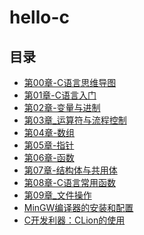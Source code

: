 # hello-c

## 目录
* [第00章-C语言思维导图](docs/00-C语言思维导图.xmind)
* [第01章-C语言入门](docs/01-C语言入门.md)
* [第02章-变量与进制](docs/02-变量与进制.md)
* [第03章_运算符与流程控制](docs/03-运算符与流程控制.md)
* [第04章-数组](docs/04-数组(重点).md)
* [第05章-指针](docs/05-指针(重点).md)
* [第06章-函数](docs/06-函数.md)
* [第07章-结构体与共用体](docs/07-结构体与共用体.md)
* [第08章-C语言常用函数](docs/08-C语言常用函数.md)
* [第09章_文件操作](docs/09-文件操作.md)
* [MinGW编译器的安装和配置](docs/01-MinGW的安装.md)
* [C开发利器：CLion的使用](docs/01-CLion的使用.md)